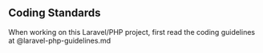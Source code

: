 
## Coding Standards
When working on this Laravel/PHP project, first read the coding guidelines at @laravel-php-guidelines.md
